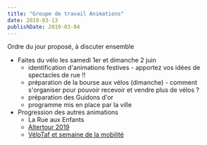 ```yaml
---
title: "Groupe de travail Animations"
date: 2019-03-13
publishDate: 2019-03-04
---
```


Ordre du jour proposé, à discuter ensemble

* Faites du vélo les samedi 1er et dimanche 2 juin
  * identification d'animations festives - apportez vos idées de spectacles de rue !!
  * préparation de la bourse aux vélos (dimanche) - comment s'organiser pour pouvoir recevoir et vendre plus de vélos ?
  * préparation des Guidons d'or
  * programme mis en place par la ville
* Progression des autres animations
  * La Rue aux Enfants
  * [Altertour 2019](https://www.altercampagne.net/)
  * [VéloTaf et semaine de la mobilité](https://www.challengedelamobilite.com/)
